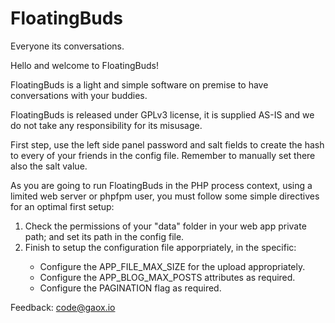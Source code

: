 # FloatingBuds
Everyone its conversations.

Hello and welcome to FloatingBuds!<br>
	   
FloatingBuds is a light and simple software on premise to have conversations with your buddies.<br>
	   
FloatingBuds is released under GPLv3 license, it is supplied AS-IS and we do not take any responsibility for its misusage.<br>
	   
First step, use the left side panel password and salt fields to create the hash to every of your friends in the config file. Remember to manually set there also the salt value.<br>
	   
As you are going to run FloatingBuds in the PHP process context, using a limited web server or phpfpm user, you must follow some simple directives for an optimal first setup:<br>

 <ol>
 <li>Check the permissions of your "data" folder in your web app private path; and set its path in the config file.</li>
     <li>Finish to setup the configuration file apporpriately, in the specific:</li>
     <ul>
       <li>Configure the APP_FILE_MAX_SIZE for the upload appropriately.</li>
       <li>Configure the APP_BLOG_MAX_POSTS attributes as required.</li>
       <li>Configure the PAGINATION flag as required.</li>	      
     </ul>
 </ol>
	   
Feedback: <a href="mailto:code@gaox.io">code@gaox.io</a>
